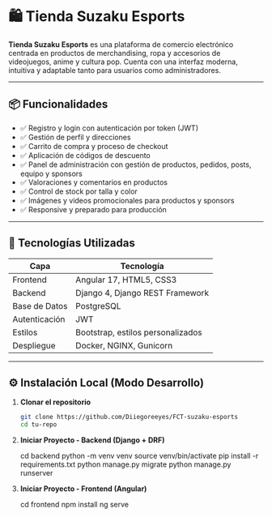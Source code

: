 # 🛍️ Tienda Suzaku Esports

**Tienda Suzaku Esports** es una plataforma de comercio electrónico centrada en productos de merchandising, ropa y accesorios de videojuegos, anime y cultura pop. Cuenta con una interfaz moderna, intuitiva y adaptable tanto para usuarios como administradores.

---

## 📦 Funcionalidades

- ✅ Registro y login con autenticación por token (JWT)
- ✅ Gestión de perfil y direcciones
- ✅ Carrito de compra y proceso de checkout
- ✅ Aplicación de códigos de descuento
- ✅ Panel de administración con gestión de productos, pedidos, posts, equipo y sponsors
- ✅ Valoraciones y comentarios en productos
- ✅ Control de stock por talla y color
- ✅ Imágenes y videos promocionales para productos y sponsors
- ✅ Responsive y preparado para producción

---

## 🚀 Tecnologías Utilizadas

| Capa | Tecnología |
|------|------------|
| Frontend | Angular 17, HTML5, CSS3 |
| Backend | Django 4, Django REST Framework |
| Base de Datos | PostgreSQL |
| Autenticación | JWT |
| Estilos | Bootstrap, estilos personalizados |
| Despliegue | Docker, NGINX, Gunicorn |

---

## ⚙️ Instalación Local (Modo Desarrollo)

1. **Clonar el repositorio**
   ```bash
   git clone https://github.com/Diiegoreeyes/FCT-suzaku-esports
   cd tu-repo

2. **Iniciar Proyecto - Backend (Django + DRF)**

    cd backend
    python -m venv venv
    source venv/bin/activate
    pip install -r requirements.txt
    python manage.py migrate
    python manage.py runserver

3. **Iniciar Proyecto - Frontend (Angular)**

    cd frontend
    npm install
    ng serve